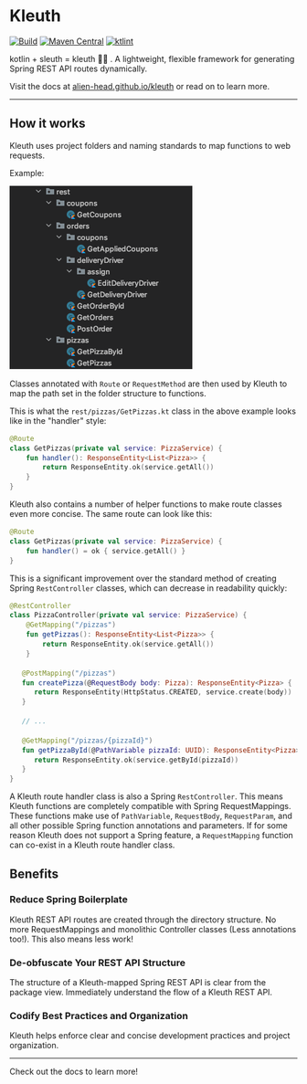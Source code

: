 # Kleuth

[![Build](https://github.com/alien-head/kleuth/actions/workflows/pr-verify.yml/badge.svg?event=push)](https://github.com/alien-head/kleuth/actions/workflows/pr-verify.yml)
[![Maven Central](https://img.shields.io/maven-central/v/io.alienhead.kleuth/kleuth-framework.svg?label=Maven%20Central)](https://search.maven.org/search?q=g:%22io.alienhead.kleuth%22%20AND%20a:%22kleuth-framework%22)
[![ktlint](https://img.shields.io/badge/code%20style-%E2%9D%A4-FF4081.svg)](https://ktlint.github.io/)

kotlin + sleuth = kleuth 🕵️‍♂️ . A lightweight, flexible framework for generating Spring REST API routes dynamically.

Visit the docs at [alien-head.github.io/kleuth](https://alien-head.github.io/kleuth/) or read on to learn more.
___

## How it works
Kleuth uses project folders and naming standards to map functions to web requests.

Example:

![Pizza Restauruant REST API](./documentation/assets/pizza_api_structure_only.png)

Classes annotated with `Route` or `RequestMethod` are then used by Kleuth to map the path set in the folder structure to functions.

This is what the `rest/pizzas/GetPizzas.kt` class in the above example looks like in the "handler" style:

```kotlin
@Route
class GetPizzas(private val service: PizzaService) {
    fun handler(): ResponseEntity<List<Pizza>> {
        return ResponseEntity.ok(service.getAll())
    }
} 
```

Kleuth also contains a number of helper functions to make route classes even more concise.
The same route can look like this:
```kotlin
@Route
class GetPizzas(private val service: PizzaService) {
    fun handler() = ok { service.getAll() }
} 
```

This is a significant improvement over the standard method of creating Spring `RestController` classes,
which can decrease in readability quickly:
```kotlin
@RestController
class PizzaController(private val service: PizzaService) {
    @GetMapping("/pizzas")
    fun getPizzas(): ResponseEntity<List<Pizza>> {
        return ResponseEntity.ok(service.getAll())
    }

   @PostMapping("/pizzas")
   fun createPizza(@RequestBody body: Pizza): ResponseEntity<Pizza> {
      return ResponseEntity(HttpStatus.CREATED, service.create(body))
   }
   
   // ...

   @GetMapping("/pizzas/{pizzaId}")
   fun getPizzaById(@PathVariable pizzaId: UUID): ResponseEntity<Pizza> {
      return ResponseEntity.ok(service.getById(pizzaId))
   }
}
```

A Kleuth route handler class is also a Spring `RestController`. This means Kleuth functions are completely compatible with Spring RequestMappings. These functions make use of `PathVariable`, `RequestBody`, `RequestParam`, 
and all other possible Spring function annotations and parameters. If for some reason Kleuth does not support a Spring feature, a `RequestMapping` function can co-exist in a Kleuth route handler class.

## Benefits

### Reduce Spring Boilerplate
Kleuth REST API routes are created through the directory structure. 
No more RequestMappings and monolithic Controller classes (Less annotations too!).
This also means less work!

### De-obfuscate Your REST API Structure
The structure of a Kleuth-mapped Spring REST API is clear from the package view. 
Immediately understand the flow of a Kleuth REST API.

### Codify Best Practices and Organization
Kleuth helps enforce clear and concise development practices and project organization.

___

Check out the docs to learn more!
